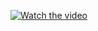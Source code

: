 [![Watch the video](https://img.youtube.com/vi/qCiEKGvT05M/0.jpg)](https://www.youtube.com/watch?v=qCiEKGvT05M)

